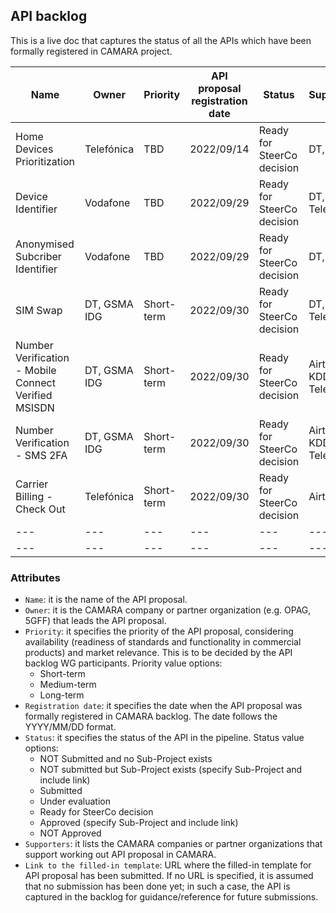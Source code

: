 ## API backlog

This is a live doc that captures the status of all the APIs which have been formally registered in CAMARA project. 

| **Name**  |  **Owner**  | **Priority** | **API proposal registration date** | **Status**  | **Supporters** | **Link to the filled-in template** |
| --- |  ---  | --- | --- | --- | --- | --- |
| Home Devices Prioritization |  Telefónica  | TBD| 2022/09/14| Ready for SteerCo decision | DT, KDDI |  [Link](https://github.com/camaraproject/WorkingGroups/pull/73/files)|
| Device Identifier |  Vodafone  | TBD| 2022/09/29| Ready for SteerCo decision | DT, KDDI, Telefónica|  [Link](https://github.com/camaraproject/WorkingGroups/blob/main/APIBacklog/documentation/Contributions/API%20Proposals/APIproposal_Device-Identifier_Vodafone.md)|
| Anonymised Subcriber Identifier |  Vodafone  | TBD| 2022/09/29| Ready for SteerCo decision| DT, KDDI |  [Link](https://github.com/camaraproject/WorkingGroups/blob/main/APIBacklog/documentation/Contributions/API%20Proposals/APIproposal_Anonymised-Subscriber-Identifier_Vodafone.md)|
| SIM Swap|  DT, GSMA IDG  | Short-term | 2022/09/30 | Ready for SteerCo decision | DT, KDDI, Telefónica |  [Link](https://github.com/camaraproject/WorkingGroups/blob/main/APIBacklog/documentation/Contributions/API%20Proposals/API%20Proposal_Sim%20Swap_Dawid%20Wroblewski.md)|
| Number Verification - Mobile Connect Verified MSISDN|  DT, GSMA IDG  | Short-term | 2022/09/30 | Ready for SteerCo decision | Airtel, DT, KDDI, Telefónica |  [Link](https://github.com/camaraproject/WorkingGroups/blob/main/APIBacklog/documentation/Contributions/API%20Proposals/API_Proposal_%20Number_Verification_Dawid_Wroblewski.md)|
| Number Verification - SMS 2FA|  DT, GSMA IDG  | Short-term | 2022/09/30 | Ready for SteerCo decision | Airtel, DT, KDDI, Telefónica|  [Link](https://github.com/camaraproject/WorkingGroups/blob/main/APIBacklog/documentation/Contributions/API%20Proposals/API_Proposal_Number_Verification_(SMS_2FA)_Dawid_Wroblewski.md)|
|Carrier Billing - Check Out|  Telefónica  | Short-term| 2022/09/30 | Ready for SteerCo decision | Airtel, KDDI |  [Link](https://github.com/camaraproject/WorkingGroups/blob/main/APIBacklog/documentation/Contributions/API%20Proposals/Carrier_Billing_Check_Out_Pedro_Diez.md)|
| --- |  ---  | --- | --- | --- | --- | --- |
| --- |  ---  | --- | --- | --- | --- | --- |


### Attributes
- `Name`: it is the name of the API proposal. 
- `Owner`: it is the CAMARA company or partner organization (e.g. OPAG, 5GFF) that leads the API proposal.
- `Priority`: it specifies the priority of the API proposal, considering availability (readiness of standards and functionality in commercial products) and market relevance. This is to be decided by the API backlog WG participants. Priority value options:
	- Short-term
	- Medium-term
	- Long-term
- `Registration date`: it specifies the date when the API proposal was formally registered in CAMARA backlog. The date follows the YYYY/MM/DD format. 
- `Status`: it specifies the status of the API in the pipeline. Status value options:
	- NOT Submitted and no Sub-Project exists
	- NOT submitted but Sub-Project exists (specify Sub-Project and include link)
	- Submitted 
	- Under evaluation
	- Ready for SteerCo decision
	- Approved (specify Sub-Project and include link)
	- NOT Approved
- `Supporters`: it lists the CAMARA companies or partner organizations that support working out API proposal in CAMARA. 
- `Link to the filled-in template`: URL where the filled-in template for API proposal has been submitted. If no URL is specified, it is assumed that no submission has been done yet; in such a case, the API is captured in the backlog for guidance/reference for future submissions.
